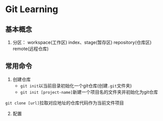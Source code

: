 # Git Learning


## 基本概念


1. 分区：
   workspace(工作区)
   index、stage(暂存区)
   repository(仓库区)
   remote(远程仓库)
   

## 常用命令
1. 创建仓库
    - `git init`以当前目录初始化一个git仓库(创建`.git`文件夹) 
    - `git init [project-name]`新建一个项目名的文件夹并初始化为git仓库


`git clone [url]`拉取对应地址的仓库代码作为当前文件项目


2. 配置



















